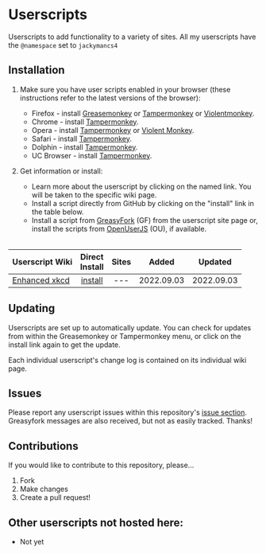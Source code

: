 # Userscripts

Userscripts to add functionality to a variety of sites.
All my userscripts have the `@namespace` set to `jackymancs4`

## Installation

1. Make sure you have user scripts enabled in your browser (these instructions refer to the latest versions of the browser):

	* Firefox - install [Greasemonkey](https://addons.mozilla.org/en-US/firefox/addon/greasemonkey/) or [Tampermonkey](https://tampermonkey.net/index.php?ext=dhdg&browser=firefox) or [Violentmonkey](https://addons.mozilla.org/it/firefox/addon/violentmonkey).
	* Chrome - install [Tampermonkey](https://tampermonkey.net/?ext=dhdg&browser=chrome).
	* Opera - install [Tampermonkey](https://tampermonkey.net/?ext=dhdg&browser=opera) or [Violent Monkey](https://addons.opera.com/en/extensions/details/violent-monkey/).
	* Safari - install [Tampermonkey](https://tampermonkey.net/?ext=dhdg&browser=safari).
	* Dolphin - install [Tampermonkey](https://tampermonkey.net/?ext=dhdg&browser=dolphin).
	* UC Browser - install [Tampermonkey](https://tampermonkey.net/?ext=dhdg&browser=ucweb).

2. Get information or install:
	* Learn more about the userscript by clicking on the named link. You will be taken to the specific wiki page.
	* Install a script directly from GitHub by clicking on the "install" link in the table below.
	* Install a script from [GreasyFork](https://greasyfork.org/en/users/250936-jackymancs4) (GF) from the userscript site page or, install the scripts from [OpenUserJS](https://openuserjs.org/users/jackymancs4/scripts) (OU), if available.<br><br>

| Userscript Wiki                        	| Direct<br>Install | Sites                 | Added      | Updated    |
|-------------------------------------------|:-------------------:|:-------------------------:|:----------:|:----------:|
| [Enhanced xkcd][ex-wiki]         		| [install][ex-raw] 	| --- | 2022.09.03 | 2022.09.03 |

[ex-wiki]: https://github.com/Jackymancs4/userscripts/wiki/Enhanced+xkcd
[ex-raw]: https://raw.githubusercontent.com/Jackymancs4/userscripts/master/scripts/enhanced-xkcd.user.js

## Updating

Userscripts are set up to automatically update. You can check for updates from within the Greasemonkey or Tampermonkey menu, or click on the install link again to get the update.

Each individual userscript's change log is contained on its individual wiki page.

## Issues

Please report any userscript issues within this repository's [issue section](https://github.com/JackymanCS4/userscripts/issues). Greasyfork messages are also received, but not as easily tracked. Thanks!

## Contributions

If you would like to contribute to this repository, please...

1. Fork
2. Make changes
3. Create a pull request!

## Other userscripts not hosted here:

* Not yet

